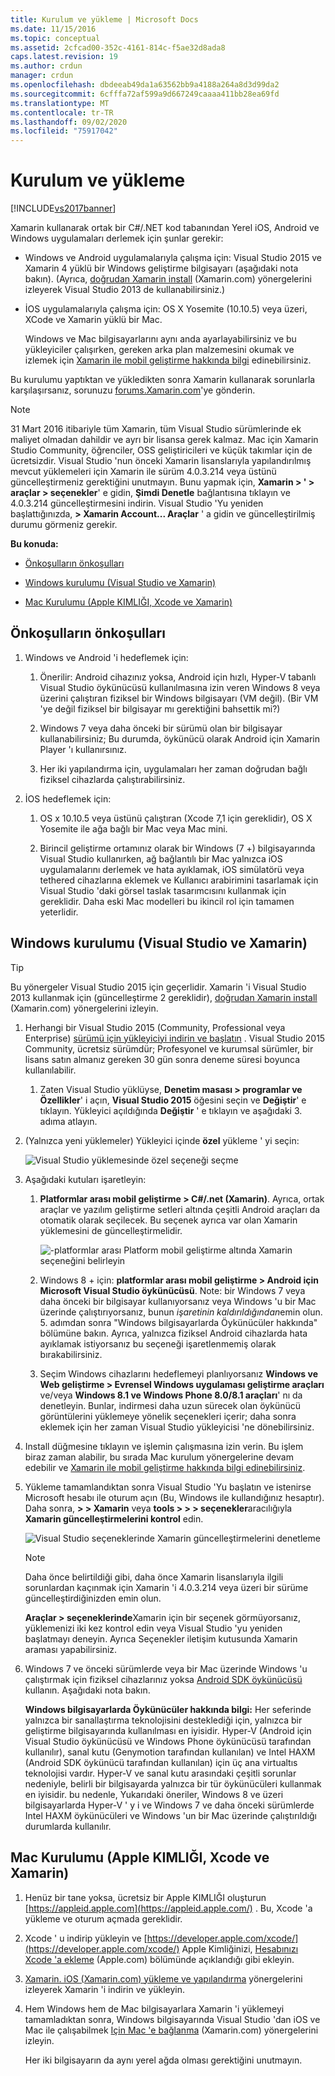 ```yaml
---
title: Kurulum ve yükleme | Microsoft Docs
ms.date: 11/15/2016
ms.topic: conceptual
ms.assetid: 2cfcad00-352c-4161-814c-f5ae32d8ada8
caps.latest.revision: 19
ms.author: crdun
manager: crdun
ms.openlocfilehash: dbdeeab49da1a63562bb9a4188a264a8d3d99da2
ms.sourcegitcommit: 6cfffa72af599a9d667249caaaa411bb28ea69fd
ms.translationtype: MT
ms.contentlocale: tr-TR
ms.lasthandoff: 09/02/2020
ms.locfileid: "75917042"
---
```

# <a name="setup-and-install"></a>Kurulum ve yükleme
[!INCLUDE[vs2017banner](../includes/vs2017banner.md)]

Xamarin kullanarak ortak bir C#/.NET kod tabanından Yerel iOS, Android ve Windows uygulamaları derlemek için şunlar gerekir:  
  
- Windows ve Android uygulamalarıyla çalışma için: Visual Studio 2015 ve Xamarin 4 yüklü bir Windows geliştirme bilgisayarı (aşağıdaki nota bakın). (Ayrıca, [doğrudan Xamarin install](https://developer.xamarin.com/guides/cross-platform/getting_started/requirements/#install) (Xamarin.com) yönergelerini izleyerek Visual Studio 2013 de kullanabilirsiniz.)   
  
- İOS uygulamalarıyla çalışma için: OS X Yosemite (10.10.5) veya üzeri, XCode ve Xamarin yüklü bir Mac.  
  
  Windows ve Mac bilgisayarlarını aynı anda ayarlayabilirsiniz ve bu yükleyiciler çalışırken, gereken arka plan malzemesini okumak ve izlemek için [Xamarin ile mobil geliştirme hakkında bilgi](../cross-platform/learn-about-mobile-development-with-xamarin.md) edinebilirsiniz.  
 
Bu kurulumu yaptıktan ve yükledikten sonra Xamarin kullanarak sorunlarla karşılaşırsanız, sorunuzu [forums.Xamarin.com](https://forums.xamarin.com/)'ye gönderin.
  
> [!NOTE]
> 31 Mart 2016 itibariyle tüm Xamarin, tüm Visual Studio sürümlerinde ek maliyet olmadan dahildir ve ayrı bir lisansa gerek kalmaz. Mac için Xamarin Studio Community, öğrenciler, OSS geliştiricileri ve küçük takımlar için de ücretsizdir. Visual Studio 'nun önceki Xamarin lisanslarıyla yapılandırılmış mevcut yüklemeleri için Xamarin ile sürüm 4.0.3.214 veya üstünü güncelleştirmeniz gerektiğini unutmayın. Bunu yapmak için, **Xamarin > ' > araçlar > seçenekler**' e gidin, **Şimdi Denetle** bağlantısına tıklayın ve 4.0.3.214 güncelleştirmesini indirin. Visual Studio 'Yu yeniden başlattığınızda, **> Xamarin Account... Araçlar** ' a gidin ve güncelleştirilmiş durumu görmeniz gerekir.  
  
 **Bu konuda:**  
  
- [Önkoşulların önkoşulları](#prereq)  
  
- [Windows kurulumu (Visual Studio ve Xamarin)](#windows)  
  
- [Mac Kurulumu (Apple KIMLIĞI, Xcode ve Xamarin)](#mac)  
  
## <a name="pre-requisites"></a><a name="prereq"></a> Önkoşulların önkoşulları  
  
1. Windows ve Android 'i hedeflemek için:  
  
    1. Önerilir: Android cihazınız yoksa, Android için hızlı, Hyper-V tabanlı Visual Studio öykünücüsü kullanılmasına izin veren Windows 8 veya üzerini çalıştıran fiziksel bir Windows bilgisayarı (VM değil). (Bir VM 'ye değil fiziksel bir bilgisayar mı gerektiğini bahsettik mi?)  
  
    1. Windows 7 veya daha önceki bir sürümü olan bir bilgisayar kullanabilirsiniz; Bu durumda, öykünücü olarak Android için Xamarin Player 'ı kullanırsınız. 
    
    1. Her iki yapılandırma için, uygulamaları her zaman doğrudan bağlı fiziksel cihazlarda çalıştırabilirsiniz.  
  
1. İOS hedeflemek için:  
  
    1. OS x 10.10.5 veya üstünü çalıştıran (Xcode 7,1 için gereklidir), OS X Yosemite ile ağa bağlı bir Mac veya Mac mini.  
  
    1. Birincil geliştirme ortamınız olarak bir Windows (7 +) bilgisayarında Visual Studio kullanırken, ağ bağlantılı bir Mac yalnızca iOS uygulamalarını derlemek ve hata ayıklamak, iOS simülatörü veya tethered cihazlarına eklemek ve Kullanıcı arabirimini tasarlamak için Visual Studio 'daki görsel taslak tasarımcısını kullanmak için gereklidir. Daha eski Mac modelleri bu ikincil rol için tamamen yeterlidir.  
  
## <a name="windows-setup-visual-studio-and-xamarin"></a><a name="windows"></a> Windows kurulumu (Visual Studio ve Xamarin)  
  
> [!TIP]
> Bu yönergeler Visual Studio 2015 için geçerlidir. Xamarin 'i Visual Studio 2013 kullanmak için (güncelleştirme 2 gereklidir), [doğrudan Xamarin install](https://developer.xamarin.com/guides/cross-platform/getting_started/requirements/#install) (Xamarin.com) yönergelerini izleyin.  
  
1. Herhangi bir Visual Studio 2015 (Community, Professional veya Enterprise) [sürümü için yükleyiciyi indirin ve başlatın](https://www.visualstudio.com/downloads/download-visual-studio-vs.aspx) . Visual Studio 2015 Community, ücretsiz sürümdür; Profesyonel ve kurumsal sürümler, bir lisans satın almanız gereken 30 gün sonra deneme süresi boyunca kullanılabilir.  
  
   1. Zaten Visual Studio yüklüyse, **Denetim masası > programlar ve Özellikler**' i açın, **Visual Studio 2015** öğesini seçin ve **Değiştir**' e tıklayın. Yükleyici açıldığında **Değiştir** ' e tıklayın ve aşağıdaki 3. adıma atlayın.  
  
2. (Yalnızca yeni yüklemeler) Yükleyici içinde **özel** yükleme ' yi seçin:  
  
    ![Visual Studio yüklemesinde özel seçeneği seçme](../cross-platform/media/cross-plat-xamarin-setup-1.png "Çapraz Plat Xamarin Kurulum 1")  
  
3. Aşağıdaki kutuları işaretleyin:  
  
   1. **Platformlar arası mobil geliştirme > C#/.net (Xamarin)**. Ayrıca, ortak araçlar ve yazılım geliştirme setleri altında çeşitli Android araçları da otomatik olarak seçilecek. Bu seçenek ayrıca var olan Xamarin yüklemesini de güncelleştirmelidir.  
  
        ![&#45;platformlar arası Platform mobil geliştirme altında Xamarin seçeneğini belirleyin](../cross-platform/media/cross-plat-xamarin-setup-2.png "Çapraz Plat Xamarin Kurulum 2")  
  
   2. Windows 8 + için: **platformlar arası mobil geliştirme > Android için Microsoft Visual Studio öykünücüsü**. Note: bir Windows 7 veya daha önceki bir bilgisayar kullanıyorsanız veya Windows 'u bir Mac üzerinde çalıştırıyorsanız, bunun *işaretinin kaldırıldığından*emin olun. 5. adımdan sonra "Windows bilgisayarlarda Öykünücüler hakkında" bölümüne bakın. Ayrıca, yalnızca fiziksel Android cihazlarda hata ayıklamak istiyorsanız bu seçeneği işaretlenmemiş olarak bırakabilirsiniz.  
  
   3. Seçim Windows cihazlarını hedeflemeyi planlıyorsanız **Windows ve Web geliştirme > Evrensel Windows uygulaması geliştirme araçları** ve/veya **Windows 8.1 ve Windows Phone 8.0/8.1 araçları**' nı da denetleyin. Bunlar, indirmesi daha uzun sürecek olan öykünücü görüntülerini yüklemeye yönelik seçenekleri içerir; daha sonra eklemek için her zaman Visual Studio yükleyicisi 'ne dönebilirsiniz.  
  
4. Install düğmesine tıklayın ve işlemin çalışmasına izin verin. Bu işlem biraz zaman alabilir, bu sırada Mac kurulum yönergelerine devam edebilir ve [Xamarin ile mobil geliştirme hakkında bilgi edinebilirsiniz](../cross-platform/learn-about-mobile-development-with-xamarin.md).  
  
5. Yükleme tamamlandıktan sonra Visual Studio 'Yu başlatın ve istenirse Microsoft hesabı ile oturum açın (Bu, Windows ile kullandığınız hesaptır). Daha sonra, **> > Xamarin** veya **tools > > > seçenekler**aracılığıyla **Xamarin güncelleştirmelerini kontrol** edin.  
  
    ![Visual Studio seçeneklerinde Xamarin güncelleştirmelerini denetleme](../cross-platform/media/cross-plat-xamarin-setup-3.png "Çapraz Plat Xamarin kurulumu 3")  
  
   > [!NOTE]
   > Daha önce belirtildiği gibi, daha önce Xamarin lisanslarıyla ilgili sorunlardan kaçınmak için Xamarin 'i 4.0.3.214 veya üzeri bir sürüme güncelleştirdiğinizden emin olun.  

   **Araçlar > seçeneklerinde**Xamarin için bir seçenek görmüyorsanız, yüklemenizi iki kez kontrol edin veya Visual Studio 'yu yeniden başlatmayı deneyin. Ayrıca Seçenekler iletişim kutusunda Xamarin araması yapabilirsiniz.
      
6. Windows 7 ve önceki sürümlerde veya bir Mac üzerinde Windows 'u çalıştırmak için fiziksel cihazlarınız yoksa [Android SDK öykünücüsü](https://developer.xamarin.com/guides/android/deployment,_testing,_and_metrics/debug-on-emulator/android-sdk-emulator/) kullanın. Aşağıdaki nota bakın.  
  
   **Windows bilgisayarlarda Öykünücüler hakkında bilgi:** Her seferinde yalnızca bir sanallaştırma teknolojisini desteklediği için, yalnızca bir geliştirme bilgisayarında kullanılması en iyisidir. Hyper-V (Android için Visual Studio öykünücüsü ve Windows Phone öykünücüsü tarafından kullanılır), sanal kutu (Genymotion tarafından kullanılan) ve Intel HAXM (Android SDK öykünücü tarafından kullanılan) için üç ana virtualtıs teknolojisi vardır. Hyper-V ve sanal kutu arasındaki çeşitli sorunlar nedeniyle, belirli bir bilgisayarda yalnızca bir tür öykünücüleri kullanmak en iyisidir. bu nedenle, Yukarıdaki öneriler, Windows 8 ve üzeri bilgisayarlarda Hyper-V ' y i ve Windows 7 ve daha önceki sürümlerde Intel HAXM öykünücüleri ve Windows 'un bir Mac üzerinde çalıştırıldığı durumlarda kullanılır.  
  
## <a name="mac-setup-apple-id-xcode-and-xamarin"></a><a name="mac"></a> Mac Kurulumu (Apple KIMLIĞI, Xcode ve Xamarin)  
  
1. Henüz bir tane yoksa, ücretsiz bir Apple KIMLIĞI oluşturun [https://appleid.apple.com](https://appleid.apple.com/) . Bu, Xcode 'a yükleme ve oturum açmada gereklidir.  
  
2. Xcode ' u indirip yükleyin ve  [https://developer.apple.com/xcode/](https://developer.apple.com/xcode/) Apple Kimliğinizi, [Hesabınızı Xcode 'a ekleme](https://developer.apple.com/library/content/documentation/IDEs/Conceptual/AppStoreDistributionTutorial/AddingYourAccounttoXcode/AddingYourAccounttoXcode.html#//apple_ref/doc/uid/TP40013839-CH40-SW1) (Apple.com) bölümünde açıklandığı gibi ekleyin.  
  
3. [Xamarin. iOS (Xamarin.com) yükleme ve yapılandırma](/xamarin/ios/get-started/installation/mac) yönergelerini izleyerek Xamarin 'i indirin ve yükleyin.  
  
4. Hem Windows hem de Mac bilgisayarlara Xamarin 'i yüklemeyi tamamladıktan sonra, Windows bilgisayarında Visual Studio 'dan iOS ve Mac ile çalışabilmek [Için Mac 'e bağlanma](/xamarin/ios/get-started/installation/windows/connecting-to-mac/) (Xamarin.com) yönergelerini izleyin.  
  
     Her iki bilgisayarın da aynı yerel ağda olması gerektiğini unutmayın.
